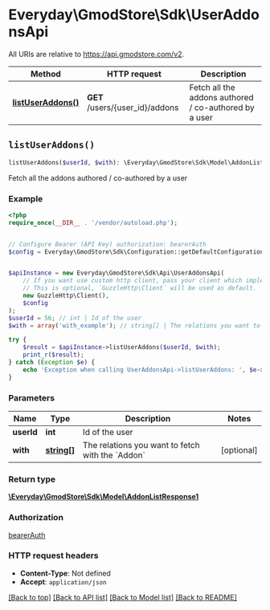 # Everyday\GmodStore\Sdk\UserAddonsApi

All URIs are relative to https://api.gmodstore.com/v2.

Method | HTTP request | Description
------------- | ------------- | -------------
[**listUserAddons()**](UserAddonsApi.md#listUserAddons) | **GET** /users/{user_id}/addons | Fetch all the addons authored / co-authored by a user


## `listUserAddons()`

```php
listUserAddons($userId, $with): \Everyday\GmodStore\Sdk\Model\AddonListResponse1
```

Fetch all the addons authored / co-authored by a user

### Example

```php
<?php
require_once(__DIR__ . '/vendor/autoload.php');


// Configure Bearer (API Key) authorization: bearerAuth
$config = Everyday\GmodStore\Sdk\Configuration::getDefaultConfiguration()->setAccessToken('YOUR_ACCESS_TOKEN');


$apiInstance = new Everyday\GmodStore\Sdk\Api\UserAddonsApi(
    // If you want use custom http client, pass your client which implements `GuzzleHttp\ClientInterface`.
    // This is optional, `GuzzleHttp\Client` will be used as default.
    new GuzzleHttp\Client(),
    $config
);
$userId = 56; // int | Id of the user
$with = array('with_example'); // string[] | The relations you want to fetch with the `Addon`

try {
    $result = $apiInstance->listUserAddons($userId, $with);
    print_r($result);
} catch (Exception $e) {
    echo 'Exception when calling UserAddonsApi->listUserAddons: ', $e->getMessage(), PHP_EOL;
}
```

### Parameters

Name | Type | Description  | Notes
------------- | ------------- | ------------- | -------------
 **userId** | **int**| Id of the user |
 **with** | [**string[]**](../Model/string.md)| The relations you want to fetch with the &#x60;Addon&#x60; | [optional]

### Return type

[**\Everyday\GmodStore\Sdk\Model\AddonListResponse1**](../Model/AddonListResponse1.md)

### Authorization

[bearerAuth](../../README.md#bearerAuth)

### HTTP request headers

- **Content-Type**: Not defined
- **Accept**: `application/json`

[[Back to top]](#) [[Back to API list]](../../README.md#endpoints)
[[Back to Model list]](../../README.md#models)
[[Back to README]](../../README.md)
